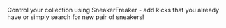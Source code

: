 Control your collection using SneakerFreaker - add kicks that you already have or simply search for new pair of sneakers!
